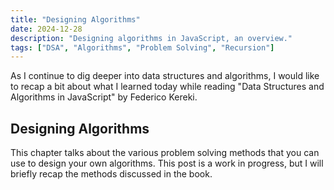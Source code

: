 ```yaml
---
title: "Designing Algorithms"
date: 2024-12-28
description: "Designing algorithms in JavaScript, an overview."
tags: ["DSA", "Algorithms", "Problem Solving", "Recursion"]
---
```


As I continue to dig deeper into data structures and algorithms, I would like to recap a bit about what I learned today while reading "Data Structures and Algorithms in JavaScript" by Federico Kereki.

## Designing Algorithms

This chapter talks about the various problem solving methods that you can use to design your own algorithms. This post is a work in progress, but I will briefly recap the methods discussed in the book.